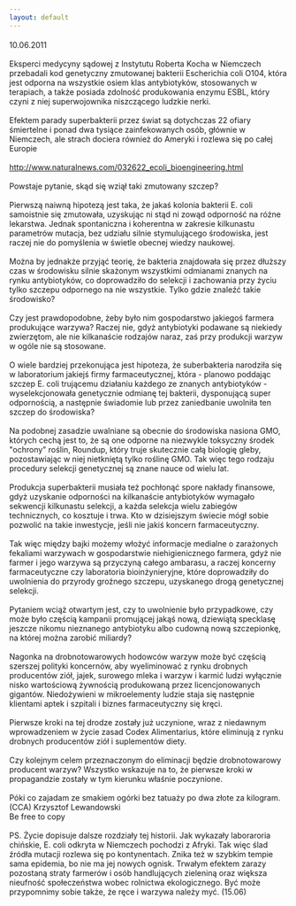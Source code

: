 ```yaml
---
layout: default
---
```


<!--76--><p style="margin: 0px 0px 18px; font-size: 18px; font-family: Helvetica;">
10.06.2011<br><br>Eksperci medycyny sądowej z Instytutu Roberta Kocha w Niemczech przebadali kod genetyczny zmutowanej bakterii Escherichia coli O104, która jest odporna na wszystkie osiem klas antybiotyków, stosowanych w terapiach, a także posiada zdolność produkowania enzymu ESBL, który czyni z niej superwojownika niszczącego ludzkie nerki.<br><br>Efektem parady superbakterii przez świat są dotychczas 22 ofiary śmiertelne i ponad dwa tysiące zainfekowanych osób, głównie w Niemczech, ale strach dociera również do Ameryki i rozlewa się po całej Europie<br><a target="" title="Lista antybiotyków" href="http://www.naturalnews.com/032622_ecoli_bioengineering.html"><br>http://www.naturalnews.com/032622_ecoli_bioengineering.html</a><br><br>Powstaje pytanie, skąd się wziął taki zmutowany szczep? <br><br>Pierwszą naiwną hipotezą jest taka, że jakaś kolonia bakterii E. coli&nbsp; samoistnie się zmutowała, uzyskując ni stąd ni zowąd odporność na różne lekarstwa. Jednak spontaniczna i koherentna w zakresie kilkunastu parametrów mutacja, bez udziału silnie stymulującego środowiska, jest raczej nie do pomyślenia w świetle obecnej wiedzy naukowej.<br><br>Można by jednakże przyjąć teorię, że bakteria znajdowała się przez dłuższy czas w środowisku silnie skażonym wszystkimi odmianami znanych na rynku antybiotyków, co doprowadziło do selekcji i zachowania przy życiu tylko szczepu odpornego na nie wszystkie. Tylko gdzie znaleźć takie środowisko? <br><br>Czy jest prawdopodobne, żeby było nim gospodarstwo jakiegoś farmera produkujące warzywa? Raczej nie, gdyż antybiotyki podawane są niekiedy zwierzętom, ale nie kilkanaście rodzajów naraz, zaś przy produkcji warzyw w ogóle nie są stosowane.<br><br>O wiele bardziej przekonująca jest hipoteza, że suberbakteria narodziła się w laboratorium jakiejś firmy farmaceutycznej, która - planowo poddając szczep E. coli trującemu działaniu każdego ze znanych antybiotyków - wyselekcjonowała genetycznie odmianę tej bakterii, dysponującą super odpornością, a następnie świadomie lub przez zaniedbanie uwolniła ten szczep do środowiska? <br><br>Na podobnej zasadzie uwalniane są obecnie do środowiska nasiona GMO, których cechą jest to, że są one odporne na niezwykle toksyczny środek "ochrony" roślin, Roundup, który truje skutecznie całą biologię gleby, pozostawiając w niej nietkniętą tylko roślinę GMO. Tak więc tego rodzaju procedury selekcji genetycznej są znane nauce od wielu lat.<br><br>Produkcja superbakterii musiała też pochłonąć spore nakłady finansowe, gdyż uzyskanie odporności na kilkanaście antybiotyków wymagało sekwencji kilkunastu selekcji, a każda selekcja wielu zabiegów technicznych, co kosztuje i trwa. Kto w dzisiejszym świecie mógł sobie pozwolić na takie inwestycje, jeśli nie jakiś koncern farmaceutyczny.<br><br>Tak więc między bajki możemy włożyć informacje medialne o zarażonych fekaliami warzywach w gospodarstwie niehigienicznego farmera, gdyż nie farmer i jego warzywa są przyczyną całego ambarasu, a raczej koncerny farmaceutyczne czy laboratoria bioinżynieryjne, które doprowadziły do uwolnienia do przyrody groźnego szczepu, uzyskanego drogą genetycznej selekcji.<br><br>Pytaniem wciąż otwartym jest, czy to uwolnienie było przypadkowe, czy może było częścią kampanii promującej jakąś nową, dziewiątą specklasę jeszcze nikomu nieznanego antybiotyku albo cudowną nową szczepionkę, na której można zarobić miliardy? <br><br>Nagonka na drobnotowarowych hodowców warzyw może być częścią szerszej polityki koncernów, aby wyeliminować z rynku drobnych producentów ziół, jajek, surowego mleka i warzyw i karmić ludzi wyłącznie nisko wartościową żywnością produkowaną przez licencjonowanych gigantów. Niedożywieni w mikroelementy ludzie staja się następnie klientami aptek i szpitali i biznes farmaceutyczny się kręci.<br><br>Pierwsze kroki na tej drodze zostały już uczynione, wraz z niedawnym wprowadzeniem w życie zasad Codex Alimentarius, które eliminują z rynku drobnych producentów ziół i suplementów diety.<br><br>Czy kolejnym celem przeznaczonym do eliminacji będzie drobnotowarowy producent warzyw? Wszystko wskazuje na to, że pierwsze kroki w propagandzie zostały w tym kierunku właśnie poczynione.<br><br>Póki co zajadam ze smakiem ogórki bez tatuaży po dwa złote za kilogram.<br>(CCA) Krzysztof Lewandowski<br>Be free to copy<br><br>PS. Życie dopisuje dalsze rozdziały tej historii. Jak wykazały laboraroria chińskie,&nbsp;E. coli odkryta w Niemczech pochodzi z Afryki. Tak więc ślad źródła mutacji rozlewa się po kontynentach. Znika też w szybkim tempie sama epidemia, bo nie ma jej nowych ognisk. Trwałym efektem zarazy pozostaną straty farmerów i osób handlujących zieleniną oraz większa nieufność społeczeństwa wobec rolnictwa ekologicznego. Być może przypomnimy sobie także, że ręce i warzywa należy myć. (15.06)</p>